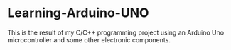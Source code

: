 # Learning-Arduino-UNO
This is the result of my C/C++ programming project using an Arduino Uno microcontroller and some other electronic components.
